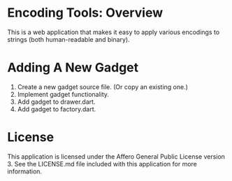 # Encoding Tools: Overview

This is a web application that makes it easy to apply various encodings to
strings (both human-readable and binary).

# Adding A New Gadget

1. Create a new gadget source file. (Or copy an existing one.)
2. Implement gadget functionality.
3. Add gadget to drawer.dart.
4. Add gadget to factory.dart.

# License

This application is licensed under the Affero General Public License version 3.
See the LICENSE.md file included with this application for more information.
